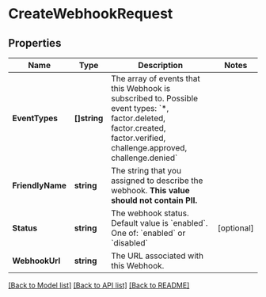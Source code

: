 # CreateWebhookRequest

## Properties

Name | Type | Description | Notes
------------ | ------------- | ------------- | -------------
**EventTypes** | **[]string** | The array of events that this Webhook is subscribed to. Possible event types: &#x60;*, factor.deleted, factor.created, factor.verified, challenge.approved, challenge.denied&#x60; | 
**FriendlyName** | **string** | The string that you assigned to describe the webhook. **This value should not contain PII.** | 
**Status** | **string** | The webhook status. Default value is &#x60;enabled&#x60;. One of: &#x60;enabled&#x60; or &#x60;disabled&#x60; | [optional] 
**WebhookUrl** | **string** | The URL associated with this Webhook. | 

[[Back to Model list]](../README.md#documentation-for-models) [[Back to API list]](../README.md#documentation-for-api-endpoints) [[Back to README]](../README.md)


